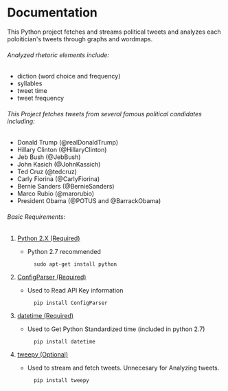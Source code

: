 # Documentation

This Python project fetches and streams political tweets and analyzes each poloitician's tweets through graphs and wordmaps.

###### Analyzed rhetoric elements include:
 * diction (word choice and frequency)
 * syllables
 * tweet time
 * tweet frequency

###### This Project fetches tweets from several famous political candidates including:
* Donald Trump (@realDonaldTrump)
* Hillary Clinton (@HillaryClinton)
* Jeb Bush (@JebBush)
* John Kasich (@JohnKassich)
* Ted Cruz (@tedcruz)
* Carly Fiorina (@CarlyFiorina)
* Bernie Sanders (@BernieSanders)
* Marco Rubio (@marorubio)
* President Obama (@POTUS and @BarrackObama)

###### Basic Requirements:
1. [Python 2.X (Required)](https://www.python.org/downloads/)
	* Python 2.7 recommended

			sudo apt-get install python
2. [ConfigParser (Required)](https://pypi.python.org/pypi/configparser)
	* Used to Read API Key information

        	pip install ConfigParser
3. [datetime (Required)](https://pypi.python.org/pypi/DateTime)
	* Used to Get Python Standardized time (included in python 2.7)

        	pip install datetime
4. [tweepy (Optional)](http://docs.tweepy.org/en/v3.5.0/install.html)
    * Used to stream and fetch tweets. Unnecesary for Analyzing tweets.

            pip install tweepy


